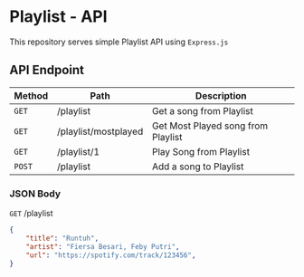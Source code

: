 # Playlist - API

This repository serves simple Playlist API using `Express.js`

## API Endpoint

|Method|Path|Description|
|---|---|---|
|`GET`|/playlist| Get a song from Playlist|
|`GET`|/playlist/mostplayed| Get Most Played song from Playlist|
|`GET`|/playlist/1|Play Song from Playlist|
|`POST`|/playlist|Add a song to Playlist|

### JSON Body

`GET` /playlist

```json
{
    "title": "Runtuh",
    "artist": "Fiersa Besari, Feby Putri",
    "url": "https://spotify.com/track/123456",
}
```
